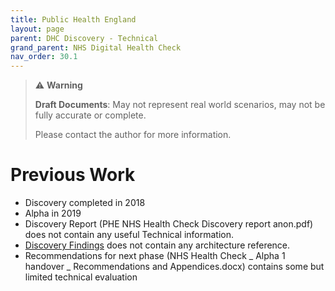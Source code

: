 ```yaml
---
title: Public Health England
layout: page
parent: DHC Discovery - Technical
grand_parent: NHS Digital Health Check
nav_order: 30.1
---
```


> ⚠️ **Warning**
>  
> **Draft Documents**: May not represent real world scenarios, may not be fully accurate or complete.
>
> Please contact the author for more information.

# Previous Work
- Discovery completed in 2018
- Alpha in 2019
- Discovery Report (PHE NHS Health Check Discovery report anon.pdf) does not contain any useful Technical information.
- [Discovery Findings](phe-20200330-discovery-findings.pdf) does not contain any architecture reference.
- Recommendations for next phase (NHS Health Check _ Alpha 1 handover _ Recommendations and Appendices.docx) contains some but limited technical evaluation

